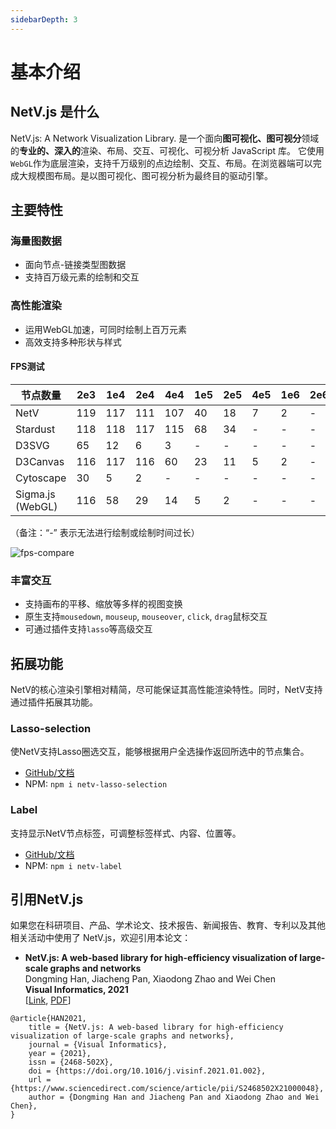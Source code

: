 ```yaml
---
sidebarDepth: 3
---
```

# 基本介绍

## NetV.js 是什么

NetV.js: A Network Visualization Library.
是一个面向**图可视化、图可视分**领域的**专业的、深入的**渲染、布局、交互、可视化、可视分析 JavaScript 库。
它使用`WebGL`作为底层渲染，支持千万级别的点边绘制、交互、布局。在浏览器端可以完成大规模图布局。是以图可视化、图可视分析为最终目的驱动引擎。

## 主要特性

### 海量图数据

* 面向节点-链接类型图数据
* 支持百万级元素的绘制和交互

### 高性能渲染

* 运用WebGL加速，可同时绘制上百万元素
* 高效支持多种形状与样式

#### FPS测试


| 节点数量 | 2e3 | 1e4 | 2e4 | 4e4 | 1e5 | 2e5 | 4e5 | 1e6 | 2e6 |
| --- | --- | --- | --- | --- | --- | --- | --- | --- | --- |
NetV |	119 |	117 |	111 |	107 |	40 |	18 |	7 |	2 | -
Stardust |	118	| 118 |	117 |	115 |	68 |	34 | - | - | -		
D3SVG |	65 |	12 |	6 |	3 | - | - | -	| - | -
D3Canvas |	116 |	117 |	116 |	60 |	23 |	11 |	5 |	2 | -
Cytoscape |	30 |	5 |	2			| - | - | -	| - | -	| -
Sigma.js (WebGL) |	116 |	58 |	29 |	14 |	5 |	2 | - | - | -

（备注：“-” 表示无法进行绘制或绘制时间过长）

<img :src="$withBase('/fps-compare-white.png')" alt="fps-compare">

### 丰富交互

* 支持画布的平移、缩放等多样的视图变换
* 原生支持`mousedown`, `mouseup`, `mouseover`, `click`, `drag`鼠标交互
* 可通过插件支持`lasso`等高级交互

## 拓展功能

NetV的核心渲染引擎相对精简，尽可能保证其高性能渲染特性。同时，NetV支持通过插件拓展其功能。

### Lasso-selection

使NetV支持Lasso圈选交互，能够根据用户全选操作返回所选中的节点集合。

* [GitHub/文档](https://github.com/ZJUVAG/NetV-lasso-selection)
* NPM: `npm i netv-lasso-selection`

### Label

支持显示NetV节点标签，可调整标签样式、内容、位置等。

* [GitHub/文档](https://github.com/ZJUVAG/NetV-label)
* NPM: `npm i netv-label`


## 引用NetV.js

如果您在科研项目、产品、学术论文、技术报告、新闻报告、教育、专利以及其他相关活动中使用了 NetV.js，欢迎引用本论文：

* **NetV.js: A web-based library for high-efficiency visualization of large-scale graphs and networks**  
    Dongming Han, Jiacheng Pan, Xiaodong Zhao and Wei Chen  
    **Visual Informatics, 2021**  
    [[Link](https://www.sciencedirect.com/science/article/pii/S2468502X21000048), [PDF](https://www.sciencedirect.com/science/article/pii/S2468502X21000048/pdfft?md5=e26957f0ca1bde3d2ecb06f2fe857519&pid=1-s2.0-S2468502X21000048-main.pdf)]

```
@article{HAN2021,
    title = {NetV.js: A web-based library for high-efficiency visualization of large-scale graphs and networks},
    journal = {Visual Informatics},
    year = {2021},
    issn = {2468-502X},
    doi = {https://doi.org/10.1016/j.visinf.2021.01.002},
    url = {https://www.sciencedirect.com/science/article/pii/S2468502X21000048},
    author = {Dongming Han and Jiacheng Pan and Xiaodong Zhao and Wei Chen},
}
```


<!-- ### 布局

-   多种图布局支持
-   服务器端计算 -->

<!-- ### 可视化

-   可视化组件

### 可视分析

-   可视分析套件 -->